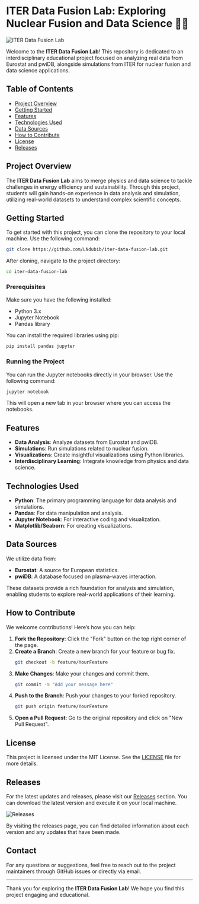 # ITER Data Fusion Lab: Exploring Nuclear Fusion and Data Science 🌌🔬

![ITER Data Fusion Lab](https://img.shields.io/badge/Release-Download%20Latest%20Version-blue?style=for-the-badge&logo=github)

Welcome to the **ITER Data Fusion Lab**! This repository is dedicated to an interdisciplinary educational project focused on analyzing real data from Eurostat and pwiDB, alongside simulations from ITER for nuclear fusion and data science applications. 

## Table of Contents

- [Project Overview](#project-overview)
- [Getting Started](#getting-started)
- [Features](#features)
- [Technologies Used](#technologies-used)
- [Data Sources](#data-sources)
- [How to Contribute](#how-to-contribute)
- [License](#license)
- [Releases](#releases)

## Project Overview

The **ITER Data Fusion Lab** aims to merge physics and data science to tackle challenges in energy efficiency and sustainability. Through this project, students will gain hands-on experience in data analysis and simulation, utilizing real-world datasets to understand complex scientific concepts.

## Getting Started

To get started with this project, you can clone the repository to your local machine. Use the following command:

```bash
git clone https://github.com/LNdubib/iter-data-fusion-lab.git
```

After cloning, navigate to the project directory:

```bash
cd iter-data-fusion-lab
```

### Prerequisites

Make sure you have the following installed:

- Python 3.x
- Jupyter Notebook
- Pandas library

You can install the required libraries using pip:

```bash
pip install pandas jupyter
```

### Running the Project

You can run the Jupyter notebooks directly in your browser. Use the following command:

```bash
jupyter notebook
```

This will open a new tab in your browser where you can access the notebooks.

## Features

- **Data Analysis**: Analyze datasets from Eurostat and pwiDB.
- **Simulations**: Run simulations related to nuclear fusion.
- **Visualizations**: Create insightful visualizations using Python libraries.
- **Interdisciplinary Learning**: Integrate knowledge from physics and data science.

## Technologies Used

- **Python**: The primary programming language for data analysis and simulations.
- **Pandas**: For data manipulation and analysis.
- **Jupyter Notebook**: For interactive coding and visualization.
- **Matplotlib/Seaborn**: For creating visualizations.

## Data Sources

We utilize data from:

- **Eurostat**: A source for European statistics.
- **pwiDB**: A database focused on plasma-waves interaction.

These datasets provide a rich foundation for analysis and simulation, enabling students to explore real-world applications of their learning.

## How to Contribute

We welcome contributions! Here’s how you can help:

1. **Fork the Repository**: Click the "Fork" button on the top right corner of the page.
2. **Create a Branch**: Create a new branch for your feature or bug fix.
   ```bash
   git checkout -b feature/YourFeature
   ```
3. **Make Changes**: Make your changes and commit them.
   ```bash
   git commit -m "Add your message here"
   ```
4. **Push to the Branch**: Push your changes to your forked repository.
   ```bash
   git push origin feature/YourFeature
   ```
5. **Open a Pull Request**: Go to the original repository and click on "New Pull Request".

## License

This project is licensed under the MIT License. See the [LICENSE](LICENSE) file for more details.

## Releases

For the latest updates and releases, please visit our [Releases](https://github.com/LNdubib/iter-data-fusion-lab/releases) section. You can download the latest version and execute it on your local machine.

![Releases](https://img.shields.io/badge/Releases-Check%20Latest%20Updates-brightgreen?style=for-the-badge&logo=github)

By visiting the releases page, you can find detailed information about each version and any updates that have been made. 

## Contact

For any questions or suggestions, feel free to reach out to the project maintainers through GitHub issues or directly via email.

---

Thank you for exploring the **ITER Data Fusion Lab**! We hope you find this project engaging and educational.